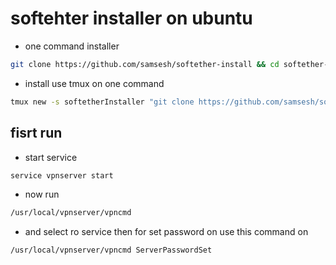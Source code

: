 # softehter installer on ubuntu

- one command installer
``` bash
git clone https://github.com/samsesh/softether-install && cd softether-install &&  bash install.sh
```
- install use tmux on one command 
``` bash
tmux new -s softetherInstaller "git clone https://github.com/samsesh/softether-install && cd softether-install &&  bash install.sh"
```
## fisrt run
- start service 
``` bash
service vpnserver start
```
- now run
``` bash
/usr/local/vpnserver/vpncmd
```
- and select ro service then for set password on use this command on 
``` bash
/usr/local/vpnserver/vpncmd ServerPasswordSet
```
